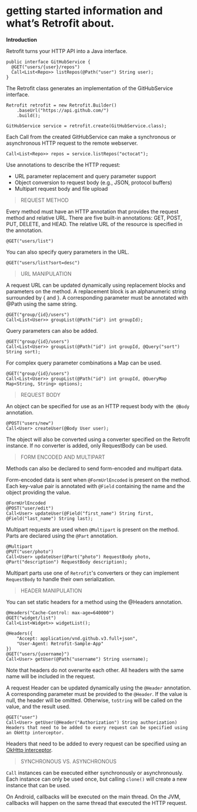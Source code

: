 # getting started information and what’s Retrofit about.
 
 **Introduction**

Retrofit turns your HTTP API into a Java interface.
```
public interface GitHubService {
  @GET("users/{user}/repos")
  Call<List<Repo>> listRepos(@Path("user") String user);
}
```

The Retrofit class generates an implementation of the GitHubService interface.
```
Retrofit retrofit = new Retrofit.Builder()
    .baseUrl("https://api.github.com/")
    .build();

GitHubService service = retrofit.create(GitHubService.class);
```
Each Call from the created GitHubService can make a synchronous or asynchronous HTTP request to the remote webserver.
````
Call<List<Repo>> repos = service.listRepos("octocat");
````
Use annotations to describe the HTTP request:

- URL parameter replacement and query parameter support
- Object conversion to request body (e.g., JSON, protocol buffers)
- Multipart request body and file upload

> REQUEST METHOD

Every method must have an HTTP annotation that provides the request method and relative URL. There are five built-in annotations: GET, POST, PUT, DELETE, and HEAD. The relative URL of the resource is specified in the annotation.
````
@GET("users/list")
````
You can also specify query parameters in the URL.
````
@GET("users/list?sort=desc")
````
> URL MANIPULATION

A request URL can be updated dynamically using replacement blocks and parameters on the method. A replacement block is an alphanumeric string surrounded by { and }. A corresponding parameter must be annotated with @Path using the same string.
````
@GET("group/{id}/users")
Call<List<User>> groupList(@Path("id") int groupId);
````
Query parameters can also be added.
````
@GET("group/{id}/users")
Call<List<User>> groupList(@Path("id") int groupId, @Query("sort") String sort);
````
For complex query parameter combinations a Map can be used.
````
@GET("group/{id}/users")
Call<List<User>> groupList(@Path("id") int groupId, @QueryMap Map<String, String> options);
````
>REQUEST BODY

An object can be specified for use as an HTTP request body with the`` @Body`` annotation.
````
@POST("users/new")
Call<User> createUser(@Body User user);
````
The object will also be converted using a converter specified on the Retrofit instance. If no converter is added, only RequestBody can be used.
> FORM ENCODED AND MULTIPART

Methods can also be declared to send form-encoded and multipart data.

Form-encoded data is sent when ``@FormUrlEncoded`` is present on the method. Each key-value pair is annotated with ``@Field`` containing the name and the object providing the value.
````
@FormUrlEncoded
@POST("user/edit")
Call<User> updateUser(@Field("first_name") String first, @Field("last_name") String last);
````
Multipart requests are used when ``@Multipart`` is present on the method. Parts are declared using the ``@Part`` annotation.
````
@Multipart
@PUT("user/photo")
Call<User> updateUser(@Part("photo") RequestBody photo, @Part("description") RequestBody description);
````
Multipart parts use one of ``Retrofit``'s converters or they can implement ``RequestBody`` to handle their own serialization.

> HEADER MANIPULATION

You can set static headers for a method using the @Headers annotation.
````
@Headers("Cache-Control: max-age=640000")
@GET("widget/list")
Call<List<Widget>> widgetList();
````
````
@Headers({
    "Accept: application/vnd.github.v3.full+json",
    "User-Agent: Retrofit-Sample-App"
})
@GET("users/{username}")
Call<User> getUser(@Path("username") String username);
````
Note that headers do not overwrite each other. All headers with the same name will be included in the request.

A request Header can be updated dynamically using the ``@Header`` annotation. A corresponding parameter must be provided to the ``@Header``. If the value is null, the header will be omitted. Otherwise, ``toString`` will be called on the value, and the result used.
````
@GET("user")
Call<User> getUser(@Header("Authorization") String authorization)
Headers that need to be added to every request can be specified using an OkHttp interceptor.
````
Headers that need to be added to every request can be specified using an [OkHttp interceptor](https://github.com/square/okhttp/wiki/Interceptors).
> SYNCHRONOUS VS. ASYNCHRONOUS

``Call`` instances can be executed either synchronously or asynchronously. Each instance can only be used once, but calling ``clone()`` will create a new instance that can be used.

On Android, callbacks will be executed on the main thread. On the JVM, callbacks will happen on the same thread that executed the HTTP request.
